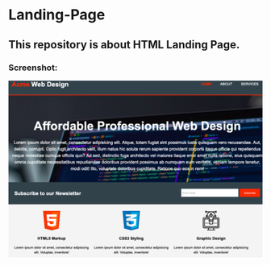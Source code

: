 # Landing-Page
## This repository is about HTML Landing Page.

### Screenshot:

<div align="center">
<img src="screenshots/Landing-Page.png">
</div>
